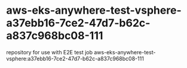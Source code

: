 # aws-eks-anywhere-test-vsphere-a37ebb16-7ce2-47d7-b62c-a837c968bc08-111
repository for use with E2E test job aws-eks-anywhere-test-vsphere:a37ebb16-7ce2-47d7-b62c-a837c968bc08-111
